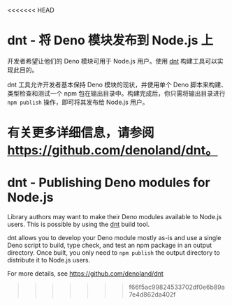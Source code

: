 <<<<<<< HEAD
# dnt - 将 Deno 模块发布到 Node.js 上

开发者希望让他们的 Deno 模块可用于 Node.js 用户。使用
[dnt](https://github.com/denoland/dnt) 构建工具可以实现此目的。

dnt 工具允许开发者基本保持 Deno 模块的现状，并使用单个 Deno
脚本来构建、类型检查和测试一个 npm
包在输出目录中。构建完成后，你只需将输出目录进行 `npm publish`
操作，即可将其发布给 Node.js 用户。

有关更多详细信息，请参阅 https://github.com/denoland/dnt。
=======
# dnt - Publishing Deno modules for Node.js

Library authors may want to make their Deno modules available to Node.js users.
This is possible by using the [dnt](https://github.com/denoland/dnt) build tool.

dnt allows you to develop your Deno module mostly as-is and use a single Deno
script to build, type check, and test an npm package in an output directory.
Once built, you only need to `npm publish` the output directory to distribute it
to Node.js users.

For more details, see https://github.com/denoland/dnt
>>>>>>> f66f5ac99824533702df0e6b89a7e4d862da402f
